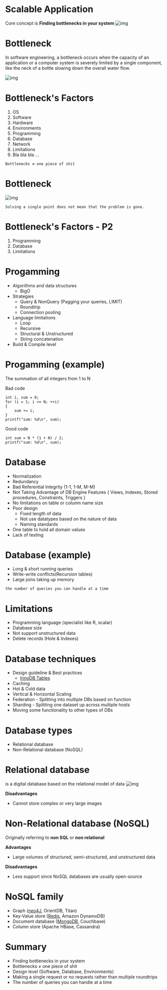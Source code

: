 # Scalable Application

Core concept is **Finding bottlenecks in your system**
![img](/images/bottleneck.PNG)

# Bottleneck
In software engineering, a bottleneck occurs when the capacity of an application or a computer system is severely limited by a single component, like the neck of a bottle slowing down the overall water flow. 

![img](/images/bottleneck_visualization.PNG)

# Bottleneck's Factors
1. OS
1. Software
1. Hardware
1. Environments
1. Programming
1. Database
1. Network
1. Limitations
1. Bla bla bla ...

```
Bottlenecks ≠ one piece of shit
```

# Bottleneck
![img](/images/bottleneck_visualization.PNG)
```
Solving a single point does not mean that the problem is gone.
```

# Bottleneck's Factors - P2
1. Programming
1. Database
1. Limitations

# Progamming
* Algorithms and data structures
    * BigO
* Strategies
    * Query & NonQuery (Pagging your queries, LIMIT)
    * Roundtrip
    * Connection pooling
* Language limitations
    * Loop
    * Recursive
    * Structural & Unstructured
    * String concatenation
* Build & Compile level

# Progamming (example)
The summation of all integers from 1 to N

Bad code
```
int i, sum = 0;
for (i = 1; i <= N; ++i)
{
    sum += i;
}
printf("sum: %d\n", sum);
```
Good code
```
int sum = N * (1 + N) / 2;
printf("sum: %d\n", sum);
```

# Database
* Normalization
* Redundancy
* Bad Referential Integrity (1-1, 1-M, M-M)
* Not Taking Advantage of DB Engine Features { Views, Indexes, Stored procedures, Constraints, Triggers }
* No limitations on table or column name size
* Poor design
    * Fixed length of data
    * Not use datatypes based on the nature of data
    * Naming standards
* One table to hold all domain values
* Lack of testing

# Database (example)
* Long & short running queries
* Write-write conflicts(Recursion tables)
* Large joins taking up memory
```
the number of queries you can handle at a time
```

# Limitations
* Programming language (specialist like R, scalar)
* Database size
* Not support unstructured data
* Delete records (Hole & Indexes)

# Database techniques
* Design guideline & Best practices
    * [InnoDB Tables](https://dev.mysql.com/doc/refman/8.0/en/innodb-best-practices.html)
* Caching
* Hot & Cold data
* Vertical & Horizontal Scaling
* Federation - Splitting into multiple DBs based on function
* Sharding - Splitting one dataset up across multiple hosts
* Moving some functionality to other types of DBs

# Database types
* Relational database
* Non-Relational database (NoSQL)

# Relational database
is a digital database based on the relational model of data
![img](/images/relational_db.png)

**Disadvantages**
* Cannot store complex or very large images

# Non-Relational database (NoSQL)
Originally referring to **non SQL** or **non relational**

**Advantages**
* Large volumes of structured, semi-structured, and unstructured data

**Disadvantages**
* Less support since NoSQL databases are usually open-source

# NoSQL family
* Graph ([neo4J](https://console.neo4j.org), OrientDB, Titan)
* Key-Value store ([Redis](https://try.redis.io), Amazon DynamoDB)
* Document database ([MongoDB](https://www.mplay.run/mongodb-online-terminal), Couchbase)
* Column store (Apache HBase, Cassandra)

# Summary
* Finding bottlenecks in your system
* Bottlenecks ≠ one piece of shit
* Design level (Software, Database, Environments)
* Making a single request or no requests rather than multiple roundtrips
* The number of queries you can handle at a time